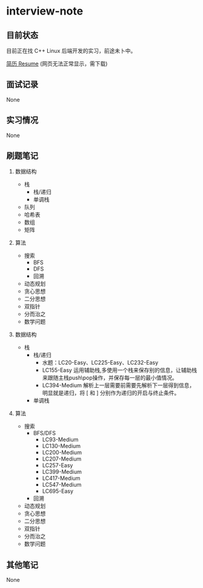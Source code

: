 # interview-note

## 目前状态

目前正在找 C++ Linux 后端开发的实习，前途未卜中。

[简历 Resume](./src/resume_v1.pdf) (网页无法正常显示，需下载)

## 面试记录

None

## 实习情况

None

## 刷题笔记

1. 数据结构
    - 栈
      - 栈/递归
      - 单调栈
    - 队列
    - 哈希表
    -  数组
    - 矩阵

2. 算法
    - 搜索
      - BFS
      - DFS
      - 回溯
    - 动态规划
    - 贪心思想
    - 二分思想
    - 双指针
    - 分而治之
    - 数学问题

1. 数据结构
    - 栈
      - 栈/递归
        - 水题：LC20-Easy、LC225-Easy、LC232-Easy
        - LC155-Easy 运用辅助栈,多使用一个栈来保存别的信息，让辅助栈来跟随主栈push\pop操作，并保存每一层的最小值情况。
        - LC394-Medium 解析上一层需要前需要先解析下一层得到信息，明显就是递归，将 [ 和 ] 分别作为递归的开启与终止条件。
      - 单调栈

2. 算法
    - 搜索
      - BFS/DFS
        - LC93-Medium
        - LC130-Medium       
        - LC200-Medium
        - LC207-Medium
        - LC257-Easy
        - LC399-Medium
        - LC417-Medium
        - LC547-Medium
        - LC695-Easy
      - 回溯
    - 动态规划
    - 贪心思想
    - 二分思想
    - 双指针
    - 分而治之
    - 数学问题

## 其他笔记

None
